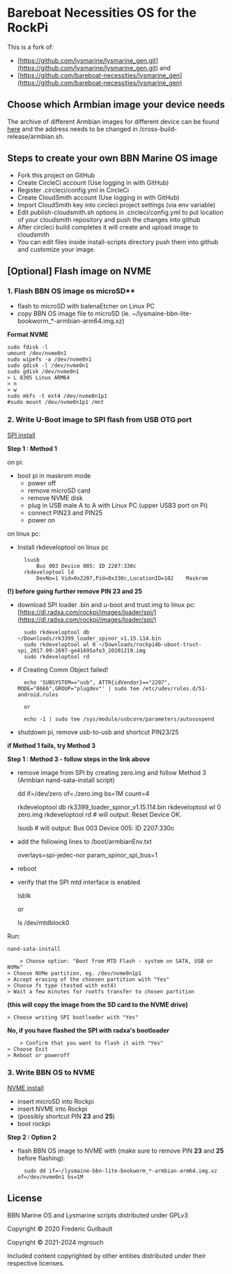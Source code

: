 # Bareboat Necessities OS for the RockPi
This is a fork of:
- [https://github.com/lysmarine/lysmarine_gen.git](https://github.com/lysmarine/lysmarine_gen.git) and
- [https://github.com/bareboat-necessities/lysmarine_gen](https://github.com/bareboat-necessities/lysmarine_gen)

## Choose which Armbian image your device needs
The archive of different Armbian images for different device can be found [here](https://armbian.tnahosting.net/archive) and the address needs to be changed in /cross-build-release/armbian.sh.

## Steps to create your own BBN Marine OS image

* Fork this project on GitHub
* Create CircleCi account (Use logging in with GitHub)
* Register .circleci/config.yml in CircleCi
* Create CloudSmith account (Use logging in with GitHub)
* Import CloudSmith key into circleci project settings (via env variable)
* Edit publish-cloudsmith.sh options in .circleci/config.yml to put location of your cloudsmith repository and push the changes into github
* After circleci build completes it will create and upload image to cloudsmith
* You can edit files inside install-scripts directory push them into github and customize your image.

## [Optional] Flash image on NVME

### 1. Flash BBN OS image os microSD**
- flash to microSD with balenaEtcher on Linux PC 
- copy BBN OS image file to microSD (ie. ~/lysmaine-bbn-lite-bookworm_*-armbian-arm64.img.xz)

**Format NVME**

	sudo fdisk -l
	umount /dev/nvme0n1
	sudo wipefs -a /dev/nvme0n1
	sudo gdisk -l /dev/nvme0n1
	sudo gdisk /dev/nvme0n1
	> L 8305 Linux ARM64
	> n
	> w
	sudo mkfs -t ext4 /dev/nvme0n1p1
	#sudo mount /dev/nvme0n1p1 /mnt

### 2. Write U-Boot image to SPI flash from USB OTG port

[SPI install](https://wiki.radxa.com/Rockpi4/dev/spi-install)

**Step 1 : Method 1**

on pi:
- boot pi in maskrom mode
	- power off
	- remove microSD card
	- remove NVME disk
	- plug in USB male A to A with Linux PC (upper USB3 port on Pi)
	- connect PIN23 and PIN25
	- power on

on linux pc:
- Install rkdeveloptool on linux pc

		lsusb
			Bus 003 Device 005: ID 2207:330c
		rkdeveloptool ld
			DevNo=1	Vid=0x2207,Pid=0x330c,LocationID=102	Maskrom

**(!) before going further remove PIN 23 and 25**
- download SPI loader .bin and u-boot and trust.img to linux pc:
[https://dl.radxa.com/rockpi/images/loader/spi/](https://dl.radxa.com/rockpi/images/loader/spi/)

		sudo rkdeveloptool db ~/Downloads/rk3399_loader_spinor_v1.15.114.bin
		sudo rkdeveloptool wl 0 ~/Downloads/rockpi4b-uboot-trust-spi_2017.09-2697-ge41695afe3_20201219.img
		sudo rkdeveloptool rd

- if Creating Comm Object failed!

		echo 'SUBSYSTEM=="usb", ATTR{idVendor}=="2207", MODE="0666",GROUP="plugdev"' | sudo tee /etc/udev/rules.d/51-android.rules

		or

		echo -1 | sudo tee /sys/module/usbcore/parameters/autosuspend

- shutdown pi, remove usb-to-usb and shortcut PIN23/25

**if Method 1 fails, try Method 3**

**Step 1 : Method 3 - follow steps in the link above**

- remove image from SPI by creating zero.img and follow Method 3 (Armbian nand-sata-install script)

	dd if=/dev/zero of=./zero.img bs=1M count=4

	rkdeveloptool db rk3399_loader_spinor_v1.15.114.bin
	rkdeveloptool wl 0 zero.img
	rkdeveloptool rd    # will output: Reset Device OK.

	lsusb        # will output: Bus 003 Device 005: ID 2207:330c

- add the following lines to /boot/armbianEnv.txt

 	overlays=spi-jedec-nor
	param_spinor_spi_bus=1

- reboot
- verify that the SPI mtd interface is enabled
  
	lsblk

	or

	ls /dev/mtdblock0

Run:

	nand-sata-install

    	> Choose option: "Boot from MTD Flash - system on SATA, USB or NVMe"
   	> Choose NVMe partition, eg. /dev/nvme0n1p1
   	> Accept erasing of the choosen partition with "Yes"
   	> Choose fs type (tested with ext4)
   	> Wait a few minutes for rootfs transfer to chosen partition
    
**(this will copy the image from the SD card to the NVME drive)**

	> Choose writing SPI bootloader with "Yes"

**No, if you have flashed the SPI with radxa's bootloader**

    	> Confirm that you want to flash it with "Yes"
	> Choose Exit
	> Reboot or poweroff

### 3. Write BBN OS to NVME
[NVME install](http://wiki.radxa.com/Rockpi4/install/NVME)

- insert microSD into Rockpi
- insert NVME into Rockpi
- (possibly shortcut PIN **23** and **25**)
- boot rockpi





**Step 2 : Option 2**

- flash BBN OS image to NVME with (make sure to remove PIN **23** and **25** before flashing):

        sudo dd if=~/lysmaine-bbn-lite-bookworm_*-armbian-arm64.img.xz of=/dev/nvme0n1 bs=1M

## License

BBN Marine OS and Lysmarine scripts distributed under GPLv3

Copyright © 2020 Frederic Guilbault

Copyright © 2021-2024 mgrouch

Included content copyrighted by other entities distributed under their respective licenses.
